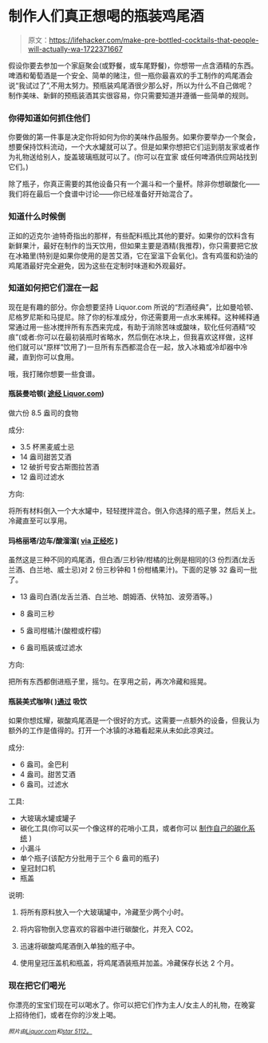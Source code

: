 # 制作人们真正想喝的瓶装鸡尾酒

> 原文：<https://lifehacker.com/make-pre-bottled-cocktails-that-people-will-actually-wa-1722371667>

假设你要去参加一个家庭聚会(或野餐，或车尾野餐)，你想带一点含酒精的东西。啤酒和葡萄酒是一个安全、简单的赌注，但一瓶你最喜欢的手工制作的鸡尾酒会说“我试过了”,不用太努力。预瓶装鸡尾酒很少那么好，所以为什么不自己做呢？制作美味、新鲜的预瓶装酒其实很容易，你只需要知道并遵循一些简单的规则。



### 你得知道如何抓住他们

你要做的第一件事是决定你将如何为你的美味作品服务。如果你要举办一个聚会，想要保持饮料流动，一个大水罐就可以了。但是如果你想把它们运到朋友家或者作为礼物送给别人，旋盖玻璃瓶就可以了。(你可以在宜家 或任何啤酒供应网站找到它们。)

除了瓶子，你真正需要的其他设备只有一个漏斗和一个量杯。除非你想碳酸化——我们将在最后一个食谱中讨论——你已经准备好开始混合了。

### 知道什么时候倒

正如的迈克尔·迪特奇指出的那样，有些配料瓶比其他的要好。如果你的饮料含有新鲜果汁，最好在制作的当天饮用，但如果主要是酒精(我推荐)，你只需要把它放在冰箱里(特别是如果你使用的是苦艾酒，它在室温下会氧化)。含有鸡蛋和奶油的鸡尾酒最好完全避免，因为这些在定制时味道和外观最好。

### 知道如何把它们混在一起

现在是有趣的部分。你会想要坚持 Liquor.com 所说的“烈酒经典”，比如曼哈顿、尼格罗尼斯和马提尼。除了你的标准成分，你还需要用一点水来稀释。这种稀释通常通过用一些冰搅拌所有东西来完成，有助于消除苦味或酸味，软化任何酒精“咬痕”(或者:你可以在最初装瓶时省略水，然后倒在冰块上，但我喜欢这样做，这样他们就可以“原样”饮用了)一旦所有东西都混合在一起，放入冰箱或冷却器中冷藏，直到你可以食用。

哦，我打赌你想要一些食谱。

#### 瓶装曼哈顿( [途经 Liquor.com](http://liquor.com/articles/bottled-cocktails-for-tailgating/#CERbkBFdzaSfWjMB.97))

做六份 8.5 盎司的食物

成分:

*   3.5 杯黑麦威士忌
*   14 盎司甜苦艾酒
*   12 破折号安古斯图拉苦酒
*   12 盎司过滤水

方向:

将所有材料倒入一个大水罐中，轻轻搅拌混合。倒入你选择的瓶子里，然后关上。冷藏直至可以享用。

#### 玛格丽塔/边车/酸溜溜( [via 正经吃](http://www.seriouseats.com/recipes/2011/12/bottled-margarita-sidecar-sour-cocktail-recipe-big-batch-for-a-party.html) )

虽然这是三种不同的鸡尾酒，但白酒/三秒钟/柑橘的比例是相同的(3 份烈酒(龙舌兰酒、白兰地、威士忌)对 2 份三秒钟和 1 份柑橘果汁)。下面的足够 32 盎司一批了。

*   13 盎司白酒(龙舌兰酒、白兰地、朗姆酒、伏特加、波旁酒等。)

*   8 盎司三秒

*   5 盎司柑橘汁(酸橙或柠檬)

*   6 盎司瓶装或过滤水

方向:

把所有东西都倒进瓶子里，摇匀。在享用之前，再次冷藏和摇晃。

#### 瓶装美式咖啡( [)通过](http://imbibemagazine.com/diy-bottled-cocktails/) 吸饮

如果你想炫耀，碳酸鸡尾酒是一个很好的方式。这需要一点额外的设备，但我认为额外的工作是值得的。打开一个冰镇的冰箱看起来从未如此凉爽过。

成分:

*   6 盎司。金巴利
*   4 盎司。甜苦艾酒
*   6 盎司。过滤水

工具:

*   大玻璃水罐或罐子
*   碳化工具(你可以买一个像这样的花哨小工具，或者你可以 [制作自己的碳化系统](http://www.seriouseats.com/2014/06/pros-cons-diy-carbonation-rig-how-to-carbonate-cocktails-at-home-equipment-how-to-build-cheaper-sodastream-replacement.html) )
*   小漏斗
*   单个瓶子(该配方分批用于三个 6 盎司的瓶子)
*   皇冠封口机
*   瓶盖

说明:

1.  将所有原料放入一个大玻璃罐中，冷藏至少两个小时。

2.  将内容物倒入您喜欢的容器中进行碳酸化，并充入 CO2。

3.  迅速将碳酸鸡尾酒倒入单独的瓶子中。

4.  使用皇冠压盖机和瓶盖，将鸡尾酒装瓶并加盖。冷藏保存长达 2 个月。

### 现在把它们喝光

你漂亮的宝宝们现在可以喝水了。你可以把它们作为主人/女主人的礼物，在晚宴上招待他们，或者在你的沙发上喝。

<small>*照片由*</small>[<small>*Liquor.com*</small>](http://liquor.com/articles/bottled-cocktails-for-tailgating/#XyLJXohuETi2J1ge.97)<small>*和*</small>[<small>*star 5112。*</small>](https://www.flickr.com/photos/johnjoh/5662186312/)